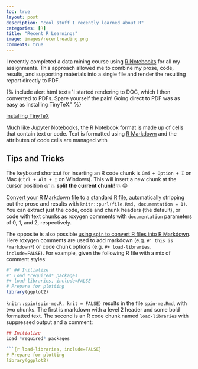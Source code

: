 ```yaml
---
toc: true
layout: post
description: "cool stuff I recently learned about R"
categories: [R]
title: "Recent R Learnings"
image: images/recentreading.png
comments: true
---
```


I recently completed a data mining course using [R Notebooks](https://bookdown.org/yihui/rmarkdown/notebook.html) for all my assignments. This approach allowed me to combine my prose, code, results, and supporting materials into a single file and render the resulting report directly to PDF.

{% include alert.html text="I started rendering to DOC, which I then converted to PDFs. Spare yourself the pain! Going direct to PDF was as easy as installing TinyTeX." %}

[installing TinyTeX](https://bookdown.org/yihui/rmarkdown-cookbook/install-latex.html)

Much like Jupyter Notebooks, the R Notebook format is made up of cells that contain text or code. Text is formatted using [R Markdown](https://rmarkdown.rstudio.com) and the attributes of code cells are managed with

## Tips and Tricks

The keyboard shortcut for inserting an R code chunk is `Cmd + Option + I` on Mac (`Ctrl + Alt + I` on Windows). This will insert a new chunk at the cursor position _or_ :boom: **split the current chunk**! :boom: :astonished:

[Convert your R Markdown file to a standard R file](https://bookdown.org/yihui/rmarkdown-cookbook/purl.html), automatically stripping out the prose and results with `knitr::purl(file.Rmd, documentation = 1)`. You can extract just the code, code and chunk headers (the default), or code with text chunks as roxygen comments with `documentation` parameters of 0, 1, and 2, respectively.

The opposite is also possible [using `spin` to convert R files into R Markdown](https://deanattali.com/2015/03/24/knitrs-best-hidden-gem-spin/). Here roxygen comments are used to add markdown (e.g. `#' this is *markdown*`) or code chunk options (e.g. `#+ load-libraries, include=FALSE`). For example, given the following R file with a mix of comment styles:

``` r
#' ## Initialize
#' Load *required* packages
#+ load-libraries, include=FALSE
# Prepare for plotting
library(ggplot2)
```

`knitr::spin(spin-me.R, knit = FALSE)` results in the file `spin-me.Rmd`, with two chunks. The first is markdown with a level 2 header and some bold formatted text. The second is an R code chunk named `load-libraries` with suppressed output and a comment:

``` r
## Initialize
Load *required* packages

```{r load-libraries, include=FALSE}
# Prepare for plotting
library(ggplot2)
```
